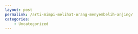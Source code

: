 ```yaml
---
layout: post
permalink: /arti-mimpi-melihat-orang-menyembelih-anjing/
categories:
    - Uncategorized
---
```


